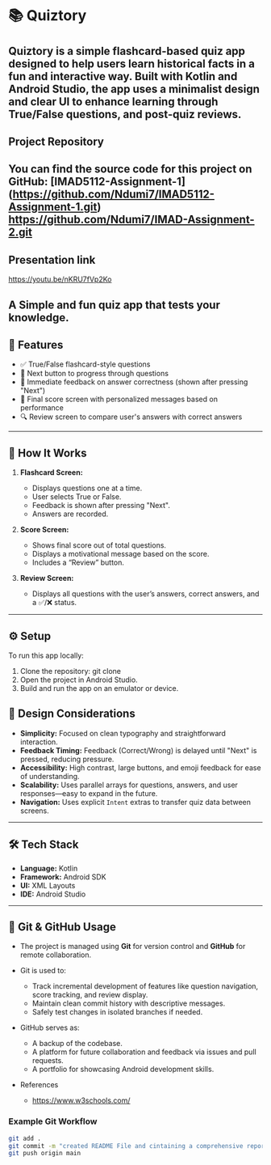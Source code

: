 # 📚 Quiztory

Quiztory is a simple flashcard-based quiz app designed to help users learn historical facts in a fun and interactive way. Built with Kotlin and Android Studio, the app uses a minimalist design and clear UI to enhance learning through True/False questions, and post-quiz 
reviews.
---

## Project Repository
You can find the source code for this project on GitHub: [IMAD5112-Assignment-1] (https://github.com/Ndumi7/IMAD5112-Assignment-1.git)
https://github.com/Ndumi7/IMAD-Assignment-2.git
---

## Presentation link
https://youtu.be/nKRU7fVp2Ko

A Simple and fun quiz app that tests your knowledge.
---

## 🎯 Features

- ✅ True/False flashcard-style questions
- 🔄 Next button to progress through questions
- 🧠 Immediate feedback on answer correctness (shown after pressing "Next")
- 🏁 Final score screen with personalized messages based on performance
- 🔍 Review screen to compare user's answers with correct answers

---

## 🧪 How It Works

1. **Flashcard Screen:**
   - Displays questions one at a time.
   - User selects True or False.
   - Feedback is shown after pressing "Next".
   - Answers are recorded.

2. **Score Screen:**
   - Shows final score out of total questions.
   - Displays a motivational message based on the score.
   - Includes a “Review” button.

3. **Review Screen:**
   - Displays all questions with the user’s answers, correct answers, and a ✅/❌ status.

---

## ⚙️ Setup
To run this app locally:
1.	Clone the repository:
git clone <your-repository-url>
2.	Open the project in Android Studio.
3.	Build and run the app on an emulator or device.


## 🎨 Design Considerations

- **Simplicity:** Focused on clean typography and straightforward interaction.
- **Feedback Timing:** Feedback (Correct/Wrong) is delayed until "Next" is pressed, reducing pressure.
- **Accessibility:** High contrast, large buttons, and emoji feedback for ease of understanding.
- **Scalability:** Uses parallel arrays for questions, answers, and user responses—easy to expand in the future.
- **Navigation:** Uses explicit `Intent` extras to transfer quiz data between screens.

---

## 🛠️ Tech Stack

- **Language:** Kotlin
- **Framework:** Android SDK
- **UI:** XML Layouts
- **IDE:** Android Studio

---

## 🔗 Git & GitHub Usage

- The project is managed using **Git** for version control and **GitHub** for remote collaboration.
- Git is used to:
  - Track incremental development of features like question navigation, score tracking, and review display.
  - Maintain clean commit history with descriptive messages.
  - Safely test changes in isolated branches if needed.
- GitHub serves as:
  - A backup of the codebase.
  - A platform for future collaboration and feedback via issues and pull requests.
  - A portfolio for showcasing Android development skills.
 
- References
  - https://www.w3schools.com/

### Example Git Workflow

```bash
git add .
git commit -m "created README File and cintaining a comprehensive report detaiking the purpose of the app, the design considerations and the utilisation of github."
git push origin main
